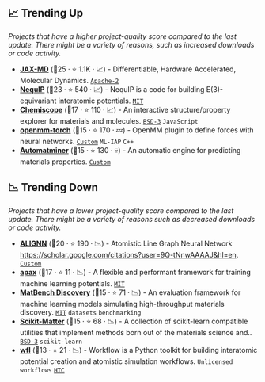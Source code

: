 ## 📈 Trending Up

_Projects that have a higher project-quality score compared to the last update. There might be a variety of reasons, such as increased downloads or code activity._

- <b><a href="https://github.com/jax-md/jax-md">JAX-MD</a></b> (🥇25 ·  ⭐ 1.1K · 📈) - Differentiable, Hardware Accelerated, Molecular Dynamics. <code><a href="http://bit.ly/3nYMfla">Apache-2</a></code>
- <b><a href="https://github.com/mir-group/nequip">NequIP</a></b> (🥇23 ·  ⭐ 540 · 📈) - NequIP is a code for building E(3)-equivariant interatomic potentials. <code><a href="http://bit.ly/34MBwT8">MIT</a></code>
- <b><a href="https://github.com/lab-cosmo/chemiscope">Chemiscope</a></b> (🥉17 ·  ⭐ 110 · 📈) - An interactive structure/property explorer for materials and molecules. <code><a href="http://bit.ly/3aKzpTv">BSD-3</a></code> <code>JavaScript</code>
- <b><a href="https://github.com/openmm/openmm-torch">openmm-torch</a></b> (🥈15 ·  ⭐ 170 · 💤) - OpenMM plugin to define forces with neural networks. <code><a href="https://github.com/openmm/openmm-torch#license">Custom</a></code> <code>ML-IAP</code> <code>C++</code>
- <b><a href="https://github.com/hackingmaterials/automatminer">Automatminer</a></b> (🥈15 ·  ⭐ 130 · 💀) - An automatic engine for predicting materials properties. <code><a href="https://github.com/hackingmaterials/automatminer/blob/main/LICENSE">Custom</a></code>

## 📉 Trending Down

_Projects that have a lower project-quality score compared to the last update. There might be a variety of reasons such as decreased downloads or code activity._

- <b><a href="https://github.com/usnistgov/alignn">ALIGNN</a></b> (🥈20 ·  ⭐ 190 · 📉) - Atomistic Line Graph Neural Network https://scholar.google.com/citations?user=9Q-tNnwAAAAJ&hl=en. <code><a href="https://github.com/usnistgov/alignn/blob/main/LICENSE.rst">Custom</a></code>
- <b><a href="https://github.com/apax-hub/apax">apax</a></b> (🥈17 ·  ⭐ 11 · 📉) - A flexible and performant framework for training machine learning potentials. <code><a href="http://bit.ly/34MBwT8">MIT</a></code>
- <b><a href="https://github.com/janosh/matbench-discovery">MatBench Discovery</a></b> (🥈15 ·  ⭐ 71 · 📉) - An evaluation framework for machine learning models simulating high-throughput materials discovery. <code><a href="http://bit.ly/34MBwT8">MIT</a></code> <code>datasets</code> <code>benchmarking</code>
- <b><a href="https://github.com/scikit-learn-contrib/scikit-matter">Scikit-Matter</a></b> (🥈15 ·  ⭐ 68 · 📉) - A collection of scikit-learn compatible utilities that implement methods born out of the materials science and.. <code><a href="http://bit.ly/3aKzpTv">BSD-3</a></code> <code>scikit-learn</code>
- <b><a href="https://github.com/libAtoms/workflow">wfl</a></b> (🥈13 ·  ⭐ 21 · 📉) - Workflow is a Python toolkit for building interatomic potential creation and atomistic simulation workflows. <code>Unlicensed</code> <code>workflows</code> <a href="https://en.wikipedia.org/wiki/High-throughput_computing"><code>HTC</code></a>

